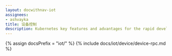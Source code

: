 ```yaml
---
layout: docwithnav-iot
assignees:
- ashvayka
title: 设备控制
description: Kubernetes key features and advantages for the rapid development of IoT projects and applications.
---
```


{% assign docsPrefix = "iot/" %}
{% include docs/iot/device/device-rpc.md %}

